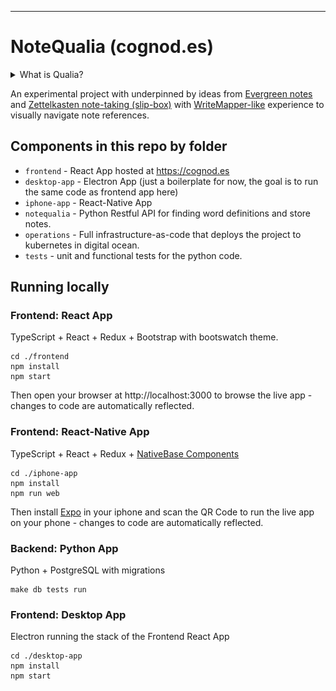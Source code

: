 ------------------------------------------------------------------------

NoteQualia (cognod.es)
======================

<details>
  <summary>What is Qualia?</summary>
  <img src="qualia.png" alt="Google Search for 'Qualia'" />
</details>


An experimental project with underpinned by ideas from [Evergreen
notes](https://notes.andymatuschak.org/) and [Zettelkasten note-taking
(slip-box)](https://blog.viktomas.com/posts/slip-box/) with
[WriteMapper-like](https://writemapper.com/) experience to visually
navigate note references.

Components in this repo by folder
---------------------------------

-   `frontend` - React App hosted at <https://cognod.es>
-   `desktop-app` - Electron App (just a boilerplate for now, the goal is to run the same code as frontend app here)
-   `iphone-app` - React-Native App
-   `notequalia` - Python Restful API for finding word definitions and
    store notes.
-   `operations` - Full infrastructure-as-code that deploys the project
    to kubernetes in digital ocean.
-   `tests` - unit and functional tests for the python code.

Running locally
---------------

### Frontend: React App

TypeScript + React + Redux + Bootstrap with bootswatch theme.

``` {.sourceCode .bash}
cd ./frontend
npm install
npm start
```

Then open your browser at http://localhost:3000 to browse the live app - changes to code are automatically reflected.

### Frontend: React-Native App

TypeScript + React + Redux + [NativeBase Components](https://docs.nativebase.io/Components.html#Components)

``` {.sourceCode .bash}
cd ./iphone-app
npm install
npm run web
```


Then install [Expo](https://itunes.apple.com/app/apple-store/id982107779) in your iphone and scan the QR Code to run the live app on your phone - changes to code are automatically reflected.

### Backend: Python App

Python + PostgreSQL with migrations

``` {.sourceCode .bash}
make db tests run
```


### Frontend: Desktop App

Electron running the stack of the Frontend React App

``` {.sourceCode .bash}
cd ./desktop-app
npm install
npm start
```
